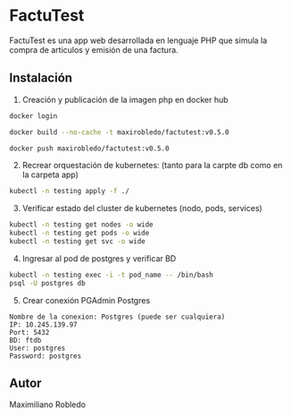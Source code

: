# FactuTest
FactuTest es una app web desarrollada en lenguaje PHP que simula la compra de articulos y emisión de una factura.

## Instalación

1. Creación y publicación de la imagen php en docker hub
``` bash
docker login

docker build --no-cache -t maxirobledo/factutest:v0.5.0 

docker push maxirobledo/factutest:v0.5.0
```

2. Recrear orquestación de kubernetes: (tanto para la carpte db como en la carpeta app)
```bash
kubectl -n testing apply -f ./
```

3. Verificar estado del cluster de kubernetes (nodo, pods, services)
```bash
kubectl -n testing get nodes -o wide
kubectl -n testing get pods -o wide
kubectl -n testing get svc -o wide
```

4. Ingresar al pod de postgres y verificar BD
```bash
kubectl -n testing exec -i -t pod_name -- /bin/bash
psql -U postgres db
```

5. Crear conexión PGAdmin Postgres
```
Nombre de la conexion: Postgres (puede ser cualquiera)
IP: 10.245.139.97
Port: 5432
BD: ftdb
User: postgres
Password: postgres
```
## Autor
Maximiliano Robledo


